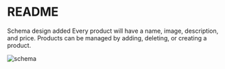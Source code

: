 # README
Schema design added
Every product will have a name, image, description, and price. 
Products can be managed by adding, deleting, or creating a product. 

![schema](/assets/schema.png)
